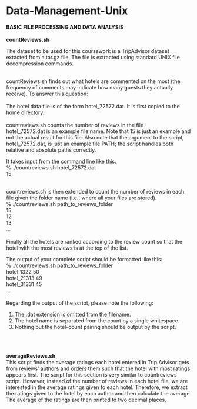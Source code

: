 # Data-Management-Unix

**BASIC FILE PROCESSING AND DATA ANALYSIS** <br />
<br /> 
**countReviews.sh** <br />

The dataset to be used for this coursework is a TripAdvisor dataset extacted from a tar.gz file. The file is extracted using standard UNIX file decompression commands.<br />
<br />

countReviews.sh finds out what hotels are commented on the most (the frequency of comments may indicate how many guests they actually receive). To answer this question:<br />
<br />
The hotel data file is of the form hotel_72572.dat. It is first copied to the home directory.<br />
<br />
countreviews.sh counts the number of reviews in the file <br />
hotel_72572.dat is an example file name. Note that 15 is just an example and not
the actual result for this file. Also note that the argument to the script, hotel_72572.dat,
is just an example file PATH; the script handles both relative and absolute paths correctly. 
<br />

It takes input from the command line like this:<br />
% ./countreviews.sh hotel_72572.dat<br />
15<br />

<br />
countreviews.sh is then extended to count the number of reviews in each file given the folder
   name (i.e., where all your files are stored).<br />
    % ./countreviews.sh path_to_reviews_folder<br />
    15<br />
    12<br />
    13<br />
    ...<br />

<br />
Finally all the hotels are ranked according to the review count so that the hotel with the most
reviews is at the top of the list.<br />

The output of your complete script should be formatted like this:<br />
% ./countreviews.sh path_to_reviews_folder<br />
hotel_1322 50<br />
hotel_21313 49<br />
hotel_31331 45<br />
...<br />
<br />
Regarding the output of the script, please note the following:<br />
1. The .dat extension is omitted from the filename.<br />
2. The hotel name is separated from the count by a single whitespace.<br />
3. Nothing but the hotel-count pairing should be output by the script.<br />
<br />
<br />

**averageReviews.sh** <br />
This script finds the average ratings each hotel entered in Trip Advisor gets
from reviews’ authors and orders them such that the hotel with most ratings
appears first. The script for this section is very similar to countreviews script. However,
instead of the number of reviews in each hotel file, we are interested in the average
ratings given to each hotel. Therefore, we extract the ratings given to the hotel by each author and then calculate the average. The average
of the ratings are then printed to two decimal places.
